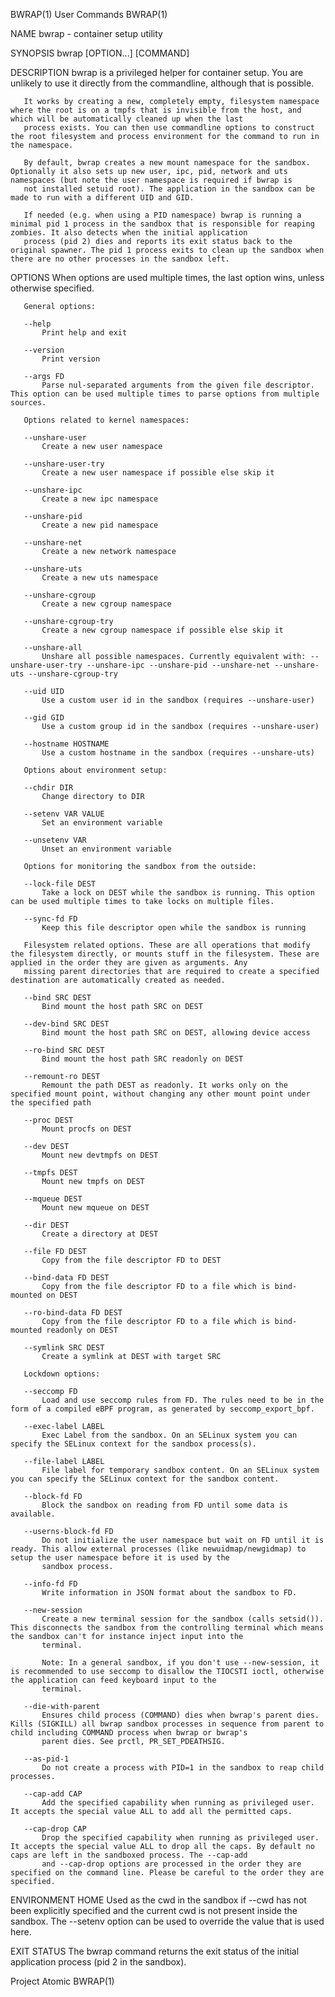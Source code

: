 BWRAP(1)                                                                                     User Commands                                                                                    BWRAP(1)

NAME
       bwrap - container setup utility

SYNOPSIS
       bwrap [OPTION...] [COMMAND]

DESCRIPTION
       bwrap is a privileged helper for container setup. You are unlikely to use it directly from the commandline, although that is possible.

       It works by creating a new, completely empty, filesystem namespace where the root is on a tmpfs that is invisible from the host, and which will be automatically cleaned up when the last
       process exists. You can then use commandline options to construct the root filesystem and process environment for the command to run in the namespace.

       By default, bwrap creates a new mount namespace for the sandbox. Optionally it also sets up new user, ipc, pid, network and uts namespaces (but note the user namespace is required if bwrap is
       not installed setuid root). The application in the sandbox can be made to run with a different UID and GID.

       If needed (e.g. when using a PID namespace) bwrap is running a minimal pid 1 process in the sandbox that is responsible for reaping zombies. It also detects when the initial application
       process (pid 2) dies and reports its exit status back to the original spawner. The pid 1 process exits to clean up the sandbox when there are no other processes in the sandbox left.

OPTIONS
       When options are used multiple times, the last option wins, unless otherwise specified.

       General options:

       --help
           Print help and exit

       --version
           Print version

       --args FD
           Parse nul-separated arguments from the given file descriptor. This option can be used multiple times to parse options from multiple sources.

       Options related to kernel namespaces:

       --unshare-user
           Create a new user namespace

       --unshare-user-try
           Create a new user namespace if possible else skip it

       --unshare-ipc
           Create a new ipc namespace

       --unshare-pid
           Create a new pid namespace

       --unshare-net
           Create a new network namespace

       --unshare-uts
           Create a new uts namespace

       --unshare-cgroup
           Create a new cgroup namespace

       --unshare-cgroup-try
           Create a new cgroup namespace if possible else skip it

       --unshare-all
           Unshare all possible namespaces. Currently equivalent with: --unshare-user-try --unshare-ipc --unshare-pid --unshare-net --unshare-uts --unshare-cgroup-try

       --uid UID
           Use a custom user id in the sandbox (requires --unshare-user)

       --gid GID
           Use a custom group id in the sandbox (requires --unshare-user)

       --hostname HOSTNAME
           Use a custom hostname in the sandbox (requires --unshare-uts)

       Options about environment setup:

       --chdir DIR
           Change directory to DIR

       --setenv VAR VALUE
           Set an environment variable

       --unsetenv VAR
           Unset an environment variable

       Options for monitoring the sandbox from the outside:

       --lock-file DEST
           Take a lock on DEST while the sandbox is running. This option can be used multiple times to take locks on multiple files.

       --sync-fd FD
           Keep this file descriptor open while the sandbox is running

       Filesystem related options. These are all operations that modify the filesystem directly, or mounts stuff in the filesystem. These are applied in the order they are given as arguments. Any
       missing parent directories that are required to create a specified destination are automatically created as needed.

       --bind SRC DEST
           Bind mount the host path SRC on DEST

       --dev-bind SRC DEST
           Bind mount the host path SRC on DEST, allowing device access

       --ro-bind SRC DEST
           Bind mount the host path SRC readonly on DEST

       --remount-ro DEST
           Remount the path DEST as readonly. It works only on the specified mount point, without changing any other mount point under the specified path

       --proc DEST
           Mount procfs on DEST

       --dev DEST
           Mount new devtmpfs on DEST

       --tmpfs DEST
           Mount new tmpfs on DEST

       --mqueue DEST
           Mount new mqueue on DEST

       --dir DEST
           Create a directory at DEST

       --file FD DEST
           Copy from the file descriptor FD to DEST

       --bind-data FD DEST
           Copy from the file descriptor FD to a file which is bind-mounted on DEST

       --ro-bind-data FD DEST
           Copy from the file descriptor FD to a file which is bind-mounted readonly on DEST

       --symlink SRC DEST
           Create a symlink at DEST with target SRC

       Lockdown options:

       --seccomp FD
           Load and use seccomp rules from FD. The rules need to be in the form of a compiled eBPF program, as generated by seccomp_export_bpf.

       --exec-label LABEL
           Exec Label from the sandbox. On an SELinux system you can specify the SELinux context for the sandbox process(s).

       --file-label LABEL
           File label for temporary sandbox content. On an SELinux system you can specify the SELinux context for the sandbox content.

       --block-fd FD
           Block the sandbox on reading from FD until some data is available.

       --userns-block-fd FD
           Do not initialize the user namespace but wait on FD until it is ready. This allow external processes (like newuidmap/newgidmap) to setup the user namespace before it is used by the
           sandbox process.

       --info-fd FD
           Write information in JSON format about the sandbox to FD.

       --new-session
           Create a new terminal session for the sandbox (calls setsid()). This disconnects the sandbox from the controlling terminal which means the sandbox can't for instance inject input into the
           terminal.

           Note: In a general sandbox, if you don't use --new-session, it is recommended to use seccomp to disallow the TIOCSTI ioctl, otherwise the application can feed keyboard input to the
           terminal.

       --die-with-parent
           Ensures child process (COMMAND) dies when bwrap's parent dies. Kills (SIGKILL) all bwrap sandbox processes in sequence from parent to child including COMMAND process when bwrap or bwrap's
           parent dies. See prctl, PR_SET_PDEATHSIG.

       --as-pid-1
           Do not create a process with PID=1 in the sandbox to reap child processes.

       --cap-add CAP
           Add the specified capability when running as privileged user. It accepts the special value ALL to add all the permitted caps.

       --cap-drop CAP
           Drop the specified capability when running as privileged user. It accepts the special value ALL to drop all the caps. By default no caps are left in the sandboxed process. The --cap-add
           and --cap-drop options are processed in the order they are specified on the command line. Please be careful to the order they are specified.

ENVIRONMENT
       HOME
           Used as the cwd in the sandbox if --cwd has not been explicitly specified and the current cwd is not present inside the sandbox. The --setenv option can be used to override the value that
           is used here.

EXIT STATUS
       The bwrap command returns the exit status of the initial application process (pid 2 in the sandbox).

Project Atomic                                                                                                                                                                                BWRAP(1)

